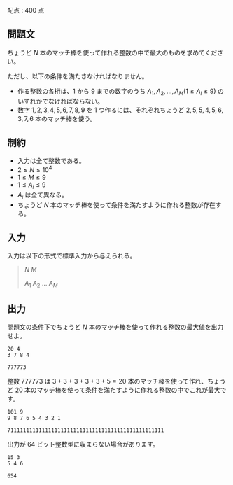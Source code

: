 配点 : $400$ 点

## 問題文

ちょうど $N$ 本のマッチ棒を使って作れる整数の中で最大のものを求めてください。

ただし、以下の条件を満たさなければなりません。

- 作る整数の各桁は、$1$ から $9$ までの数字のうち $A_1, A_2, ..., A_M (1 \leq A_i \leq 9)$ のいずれかでなければならない。
- 数字 $1, 2, 3, 4, 5, 6, 7, 8, 9$ を $1$ つ作るには、それぞれちょうど $2, 5, 5, 4, 5, 6, 3, 7, 6$ 本のマッチ棒を使う。

## 制約

- 入力は全て整数である。
- $2 \leq N \leq 10^4$
- $1 \leq M \leq 9$
- $1 \leq A_i \leq 9$
- $A_i$ は全て異なる。
- ちょうど $N$ 本のマッチ棒を使って条件を満たすように作れる整数が存在する。

## 入力

入力は以下の形式で標準入力から与えられる。

> $N$ $M$
> 
> $A_1$ $A_2$ $...$ $A_M$

## 出力

問題文の条件下でちょうど $N$ 本のマッチ棒を使って作れる整数の最大値を出力せよ。

```input1
20 4
3 7 8 4
```

```output1
777773
```

整数 $777773$ は $3 + 3 + 3 + 3 + 3 + 5 = 20$ 本のマッチ棒を使って作れ、ちょうど $20$ 本のマッチ棒を使って条件を満たすように作れる整数の中でこれが最大です。

```input2
101 9
9 8 7 6 5 4 3 2 1
```

```output2
71111111111111111111111111111111111111111111111111
```

出力が $64$ ビット整数型に収まらない場合があります。

```input3
15 3
5 4 6
```

```output3
654
```
